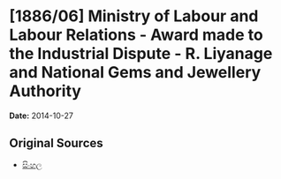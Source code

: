 # [1886/06] Ministry of Labour and Labour Relations - Award made to the Industrial Dispute - R. Liyanage and National Gems and Jewellery Authority

**Date:** 2014-10-27

## Original Sources

- [සිංහල](https://documents.gov.lk/view/extra-gazettes/2014/10/1886-06_S.pdf)
